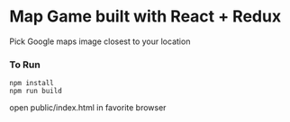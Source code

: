 # Map Game built with React + Redux

Pick Google maps image closest to your location

### To Run

```
npm install
npm run build
```
open public/index.html in favorite browser
